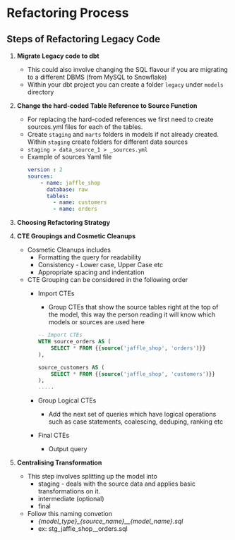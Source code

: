 # Refactoring Process

## **Steps of Refactoring Legacy Code**
1. **Migrate Legacy code to dbt**
    - This could also involve changing the SQL flavour if you are migrating to a different DBMS (from MySQL to Snowflake)
    - Within your dbt project you can create a folder `legacy` under `models` directory

2. **Change the hard-coded Table Reference to Source Function**
    
    - For replacing the hard-coded references we first need to create sources.yml files for each of the tables.
    - Create `staging` and `marts` folders in models if not already created. Within `staging` create folders for different data sources 
    - `staging > data_source_1 > _sources.yml`
    - Example of sources Yaml file
        ```yaml
        version : 2
        sources:
            - name: jaffle_shop
              database: raw 
              tables:
                - name: customers
                - name: orders
        ```

3. **Choosing Refactoring Strategy**

4. **CTE Groupings and Cosmetic Cleanups**
    - Cosmetic Cleanups includes
        - Formatting the query for readability
        - Consistency - Lower case, Upper Case etc
        - Appropriate spacing and indentation
    - CTE Grouping can be considered in the following order
        - Import CTEs 
            - Group CTEs that show the source tables right at the top of the model, this way the person reading it will know which models or sources are used here
            
            ```sql
            -- Import CTEs
            WITH source_orders AS (
                SELECT * FROM {{source('jaffle_shop', 'orders')}}
            ),

            source_customers AS (
                SELECT * FROM {{source('jaffle_shop', 'customers')}}
            ),
            .....
            ``` 
            
        - Group Logical CTEs
            -  Add the next set of queries which have logical operations such as case statements, coalescing, deduping, ranking etc

        - Final CTEs
            - Output query

5. **Centralising Transformation**
    - This step involves splitting up the model into
        - staging - deals with the source data and applies basic transformations on it. 
        - intermediate (optional)
        - final 
    - Follow this naming convetion
        - *{model_type}_{source_name}__{model_name}.sql*
        - ex: stg_jaffle_shop__orders.sql